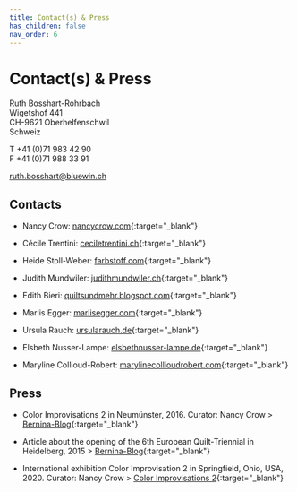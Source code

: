 ```yaml
---
title: Contact(s) & Press
has_children: false
nav_order: 6
---
```


# Contact(s) & Press

Ruth Bosshart-Rohrbach<br/>
Wigetshof 441<br/>
CH-9621 Oberhelfenschwil<br/>
Schweiz

T +41 (0)71 983 42 90<br/>
F +41 (0)71 988 33 91<br/>

ruth.bosshart@bluewin.ch

## Contacts

- Nancy Crow: [nancycrow.com](http://www.nancycrow.com/){:target="_blank"}

- Cécile Trentini: [ceciletrentini.ch](http://www.ceciletrentini.ch/){:target="_blank"}

- Heide Stoll-Weber: [farbstoff.com](http://www.farbstoff.com/){:target="_blank"}

- Judith Mundwiler: [judithmundwiler.ch](http://www.judithmundwiler.ch/){:target="_blank"}

- Edith Bieri: [quiltsundmehr.blogspot.com](http://quiltsundmehr.blogspot.com/){:target="_blank"}

- Marlis Egger: [marlisegger.com](http://marlisegger.com/){:target="_blank"}

- Ursula Rauch: [ursularauch.de](http://www.ursularauch.de/){:target="_blank"}

- Elsbeth Nusser-Lampe: [elsbethnusser-lampe.de](https://www.elsbethnusser-lampe.de/){:target="_blank"}

- Maryline Collioud-Robert: [marylinecollioudrobert.com](http://www.marylinecollioudrobert.com){:target="_blank"}

## Press

- Color Improvisations 2 in Neumünster, 2016. Curator: Nancy Crow > [Bernina-Blog](https://blog.bernina.com/de/2016/02/ausstellungstipps-maerz-2016/){:target="_blank"}

- Article about the opening of the 6th European Quilt-Triennial in Heidelberg, 2015 > [Bernina-Blog](https://blog.bernina.com/de/2015/10/eroeffnung-europaeischen-quilt-triennale/){:target="_blank"}

- International exhibition Color Improvisation 2 in Springfield, Ohio, USA, 2020. Curator: Nancy Crow > [Color Improvisations 2](http://colorimprovisations2.org/news){:target="_blank"}